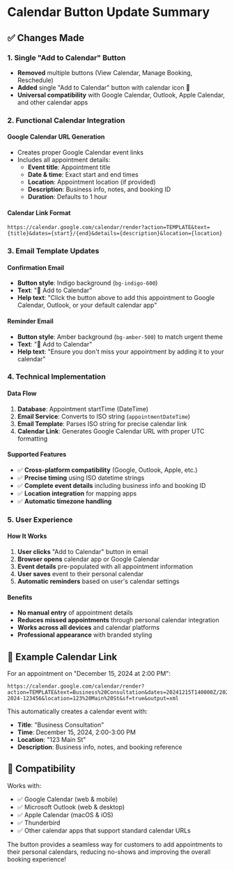 # Calendar Button Update Summary

## ✅ Changes Made

### 1. Single "Add to Calendar" Button
- **Removed** multiple buttons (View Calendar, Manage Booking, Reschedule)
- **Added** single "Add to Calendar" button with calendar icon 📅
- **Universal compatibility** with Google Calendar, Outlook, Apple Calendar, and other calendar apps

### 2. Functional Calendar Integration

#### Google Calendar URL Generation
- Creates proper Google Calendar event links
- Includes all appointment details:
  - **Event title**: Appointment title
  - **Date & time**: Exact start and end times
  - **Location**: Appointment location (if provided)
  - **Description**: Business info, notes, and booking ID
  - **Duration**: Defaults to 1 hour

#### Calendar Link Format
```
https://calendar.google.com/calendar/render?action=TEMPLATE&text={title}&dates={start}/{end}&details={description}&location={location}
```

### 3. Email Template Updates

#### Confirmation Email
- **Button style**: Indigo background (`bg-indigo-600`)
- **Text**: "📅 Add to Calendar"
- **Help text**: "Click the button above to add this appointment to Google Calendar, Outlook, or your default calendar app"

#### Reminder Email  
- **Button style**: Amber background (`bg-amber-500`) to match urgent theme
- **Text**: "📅 Add to Calendar" 
- **Help text**: "Ensure you don't miss your appointment by adding it to your calendar"

### 4. Technical Implementation

#### Data Flow
1. **Database**: Appointment startTime (DateTime)
2. **Email Service**: Converts to ISO string (`appointmentDateTime`)
3. **Email Template**: Parses ISO string for precise calendar link
4. **Calendar Link**: Generates Google Calendar URL with proper UTC formatting

#### Supported Features
- ✅ **Cross-platform compatibility** (Google, Outlook, Apple, etc.)
- ✅ **Precise timing** using ISO datetime strings
- ✅ **Complete event details** including business info and booking ID
- ✅ **Location integration** for mapping apps
- ✅ **Automatic timezone handling**

### 5. User Experience

#### How It Works
1. **User clicks** "Add to Calendar" button in email
2. **Browser opens** calendar app or Google Calendar
3. **Event details** pre-populated with all appointment information
4. **User saves** event to their personal calendar
5. **Automatic reminders** based on user's calendar settings

#### Benefits
- **No manual entry** of appointment details
- **Reduces missed appointments** through personal calendar integration
- **Works across all devices** and calendar platforms
- **Professional appearance** with branded styling

## 🔗 Example Calendar Link

For an appointment on "December 15, 2024 at 2:00 PM":

```
https://calendar.google.com/calendar/render?action=TEMPLATE&text=Business%20Consultation&dates=20241215T140000Z/20241215T150000Z&details=Appointment%20with%20Your%20Business%0A%0ANotes:%20Please%20bring%20ID%0A%0ABooking%20ID:%20LK-2024-123456&location=123%20Main%20St&sf=true&output=xml
```

This automatically creates a calendar event with:
- **Title**: "Business Consultation"
- **Time**: December 15, 2024, 2:00-3:00 PM
- **Location**: "123 Main St"
- **Description**: Business info, notes, and booking reference

## 📱 Compatibility

Works with:
- ✅ Google Calendar (web & mobile)
- ✅ Microsoft Outlook (web & desktop)
- ✅ Apple Calendar (macOS & iOS)
- ✅ Thunderbird
- ✅ Other calendar apps that support standard calendar URLs

The button provides a seamless way for customers to add appointments to their personal calendars, reducing no-shows and improving the overall booking experience! 